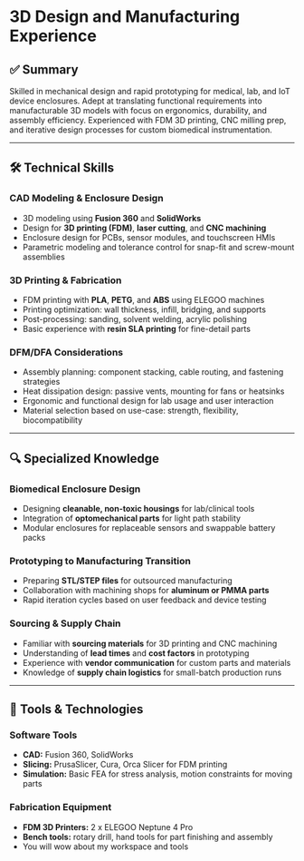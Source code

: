 # 3D Design and Manufacturing Experience

## ✅ Summary  
Skilled in mechanical design and rapid prototyping for medical, lab, and IoT device enclosures. Adept at translating functional requirements into manufacturable 3D models with focus on ergonomics, durability, and assembly efficiency. Experienced with FDM 3D printing, CNC milling prep, and iterative design processes for custom biomedical instrumentation.

---

## 🛠 Technical Skills

### CAD Modeling & Enclosure Design
- 3D modeling using **Fusion 360** and **SolidWorks**
- Design for **3D printing (FDM)**, **laser cutting**, and **CNC machining**
- Enclosure design for PCBs, sensor modules, and touchscreen HMIs
- Parametric modeling and tolerance control for snap-fit and screw-mount assemblies

### 3D Printing & Fabrication
- FDM printing with **PLA**, **PETG**, and **ABS** using ELEGOO machines
- Printing optimization: wall thickness, infill, bridging, and supports
- Post-processing: sanding, solvent welding, acrylic polishing
- Basic experience with **resin SLA printing** for fine-detail parts

### DFM/DFA Considerations
- Assembly planning: component stacking, cable routing, and fastening strategies
- Heat dissipation design: passive vents, mounting for fans or heatsinks
- Ergonomic and functional design for lab usage and user interaction
- Material selection based on use-case: strength, flexibility, biocompatibility

---

## 🔍 Specialized Knowledge

### Biomedical Enclosure Design
- Designing **cleanable, non-toxic housings** for lab/clinical tools
- Integration of **optomechanical parts** for light path stability
- Modular enclosures for replaceable sensors and swappable battery packs

### Prototyping to Manufacturing Transition
- Preparing **STL/STEP files** for outsourced manufacturing
- Collaboration with machining shops for **aluminum or PMMA parts**
- Rapid iteration cycles based on user feedback and device testing

### Sourcing & Supply Chain
- Familiar with **sourcing materials** for 3D printing and CNC machining
- Understanding of **lead times** and **cost factors** in prototyping
- Experience with **vendor communication** for custom parts and materials
- Knowledge of **supply chain logistics** for small-batch production runs
---

## 🧰 Tools & Technologies

### Software Tools
- **CAD:** Fusion 360, SolidWorks 
- **Slicing:** PrusaSlicer, Cura, Orca Slicer for FDM printing
- **Simulation:** Basic FEA for stress analysis, motion constraints for moving parts

### Fabrication Equipment
- **FDM 3D Printers:** 2 x ELEGOO Neptune 4 Pro
- **Bench tools:** rotary drill, hand tools for part finishing and assembly
- You will wow about my workspace and tools
